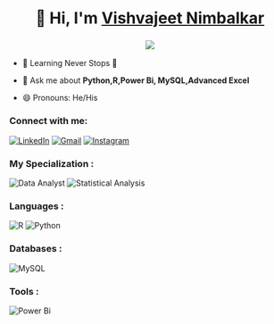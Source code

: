 <h1 align="center">👋 Hi, I'm <a href="https://www.linkedin.com/in/vishvajeet-nimbalkar-5953b3131/" target="_blank"> Vishvajeet Nimbalkar </a></h1>
<h3 align="center"> <img src="https://readme-typing-svg.herokuapp.com?color=0357F7&lines=PowerBi+Developer+%3A)" /> </h3>

- 🌱 Learning Never Stops 🚀

- 💬 Ask me about **Python,R,Power Bi, MySQL,Advanced Excel**

- 😄 Pronouns: He/His

<h3 align="left">Connect with me:</h3>
<div align="left">
  <a href="https://www.linkedin.com/in/vishvajeet-nimbalkar-5953b3131/"><img alt="LinkedIn" src="https://img.shields.io/badge/linkedin-%230077B5.svg?style=for-the-badge&logo=linkedin&logoColor=white"/></a>
  <a href="mailto:vbnimbalkar95@gmail.com"><img alt="Gmail" src="https://img.shields.io/badge/Gmail-D14836?style=for-the-badge&logo=gmail&logoColor=white"/></a>
   <a href="https://www.instagram.com/vishvajeetnimbalkar/"><img alt="Instagram" src="https://img.shields.io/badge/Instagram-E4405F?style=for-the-badge&logo=instagram&logoColor=white"/></a>
 
</div>

<h3 align="left">My Specialization :</h3>
<div align="left">
<img alt="Data Analyst" src="https://img.shields.io/badge/html5-%23E34F26.svg?style=for-the-badge&logo=html5&logoColor=white"/>
<img alt="Statistical Analysis" src="https://img.shields.io/badge/css3-%231572B6.svg?style=for-the-badge&logo=css3&logoColor=white"/> 

</div>

<h3 align="left">Languages :</h3>
<div align="left">
  <img alt="R" src="https://img.shields.io/badge/java-%23ED8B00.svg?style=for-the-badge&logo=java&logoColor=white"/>

  <img alt="Python" src="https://img.shields.io/badge/python-%2314354C.svg?style=for-the-badge&logo=python&logoColor=white"/>
 
</div>

<h3 align="left">Databases :</h3>
<div align="left">
  <img alt="MySQL" src="https://img.shields.io/badge/mysql-%2300f.svg?style=for-the-badge&logo=mysql&logoColor=white"/>
</div>


<h3 align="left">Tools :</h3>
<div align="left">
  <img alt="Power Bi" src="https://img.shields.io/badge/Power Bi-00C7B7?style=for-the-badge&logo=netlify&logoColor=white"/>
</div>
